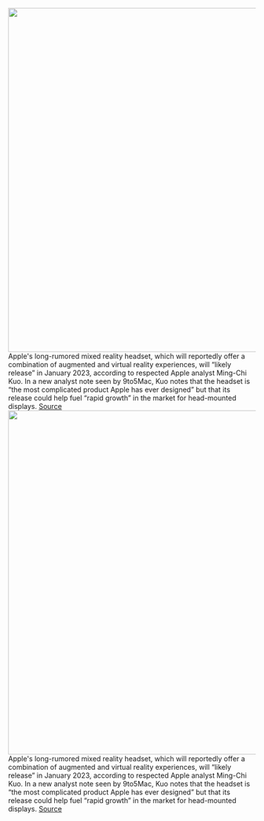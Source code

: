<img src='https://cdn.vox-cdn.com/thumbor/4Ttk-xcgZP4C5q4xOEou3GAWbdE=/0x0:2040x1360/1200x800/filters:focal(857x517:1183x843)/cdn.vox-cdn.com/uploads/chorus_image/image/71011373/acastro_180604_1777_apple_wwdc_0001.0.jpg' width='700px' /><br/>
Apple's long-rumored mixed reality headset, which will reportedly offer a combination of augmented and virtual reality experiences, will “likely release” in January 2023, according to respected Apple analyst Ming-Chi Kuo. In a new analyst note seen by 9to5Mac, Kuo notes that the headset is “the most complicated product Apple has ever designed” but that its release could help fuel “rapid growth” in the market for head-mounted displays.
<a href='https://www.theverge.com/2022/6/24/23181334/apples-ar-vr-headset-january-2023-ming-chi-kuo-release-date-prediction'> Source <a/><img src='https://cdn.vox-cdn.com/thumbor/4Ttk-xcgZP4C5q4xOEou3GAWbdE=/0x0:2040x1360/1200x800/filters:focal(857x517:1183x843)/cdn.vox-cdn.com/uploads/chorus_image/image/71011373/acastro_180604_1777_apple_wwdc_0001.0.jpg' width='700px' /><br/>
Apple's long-rumored mixed reality headset, which will reportedly offer a combination of augmented and virtual reality experiences, will “likely release” in January 2023, according to respected Apple analyst Ming-Chi Kuo. In a new analyst note seen by 9to5Mac, Kuo notes that the headset is “the most complicated product Apple has ever designed” but that its release could help fuel “rapid growth” in the market for head-mounted displays.
<a href='https://www.theverge.com/2022/6/24/23181334/apples-ar-vr-headset-january-2023-ming-chi-kuo-release-date-prediction'> Source <a/>
